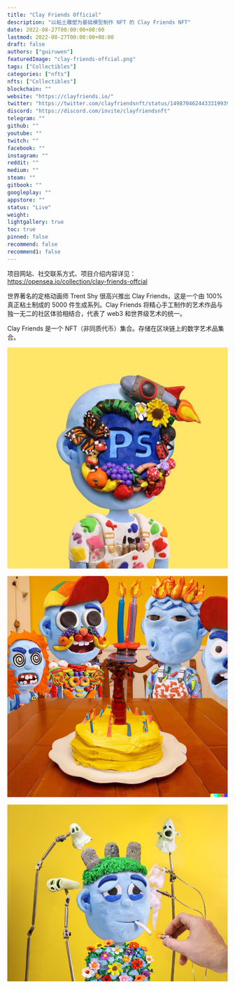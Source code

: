 ```yaml
---
title: "Clay Friends Official"
description: "以粘土雕塑为基础模型制作 NFT 的 Clay Friends NFT"
date: 2022-08-27T00:00:00+08:00
lastmod: 2022-08-27T00:00:00+08:00
draft: false
authors: ["guiruwen"]
featuredImage: "clay-friends-offcial.png"
tags: ["Collectibles"]
categories: ["nfts"]
nfts: ["Collectibles"]
blockchain: ""
website: "https://clayfriends.io/"
twitter: "https://twitter.com/clayfriendsnft/status/1498704624433319939"
discord: "https://discord.com/invite/clayfriendsnft"
telegram: ""
github: ""
youtube: ""
twitch: ""
facebook: ""
instagram: ""
reddit: ""
medium: ""
steam: ""
gitbook: ""
googleplay: ""
appstore: ""
status: "Live"
weight: 
lightgallery: true
toc: true
pinned: false
recommend: false
recommend1: false
---
```

项目网站、社交联系方式、项目介绍内容详见：https://opensea.io/collection/clay-friends-offcial

世界著名的定格动画师 Trent Shy 很高兴推出 Clay Friends，这是一个由 100% 真正粘土制成的 5000 件生成系列。Clay Friends 将精心手工制作的艺术作品与独一无二的社区体验相结合，代表了 web3 和世界级艺术的统一。

Clay Friends 是一个 NFT（非同质代币）集合。存储在区块链上的数字艺术品集合。

![nft](01.jpg)

![nft](02.jpg)

![nft](03.jpg)